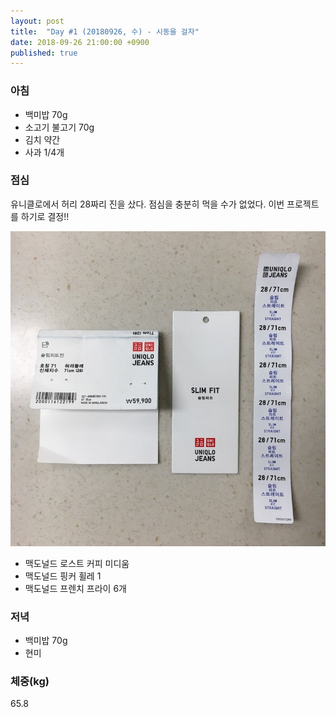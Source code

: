 ```yaml
---
layout: post
title:  "Day #1 (20180926, 수) - 시동을 걸자"
date: 2018-09-26 21:00:00 +0900
published: true
---
```


### 아침
- 백미밥 70g
- 소고기 불고기 70g
- 김치 약간
- 사과 1/4개

### 점심
유니클로에서 허리 28짜리 진을 샀다. 점심을 충분히 먹을 수가 없었다. 이번 프로젝트를 하기로 결정!!

![28inch](./../assets/images/20180926/20180926-001.jpg)

- 맥도널드 로스트 커피 미디움
- 맥도널드 핑커 휠레 1
- 맥도널드 프렌치 프라이 6개

### 저녁
- 백미밥 70g
- 현미

### 체중(kg)
65.8
